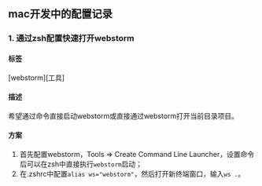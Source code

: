 ## mac开发中的配置记录

### 1. 通过zsh配置快速打开webstorm
#### 标签
[webstorm][工具]
#### 描述
希望通过命令直接启动webstorm或直接通过webstorm打开当前目录项目。
#### 方案
1. 首先配置webstorm，Tools => Create Command Line Launcher，设置命令后可以在zsh中直接执行`webstorm`启动；
2. 在.zshrc中配置`alias ws="webstorm"`，然后打开新终端窗口，输入`ws .`。
